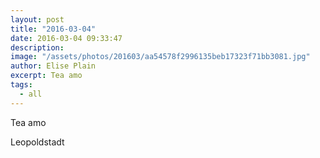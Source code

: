 ```yaml
---
layout: post
title: "2016-03-04"
date: 2016-03-04 09:33:47
description: 
image: "/assets/photos/201603/aa54578f2996135beb17323f71bb3081.jpg"
author: Elise Plain
excerpt: Tea amo
tags: 
  - all
---
```


Tea amo
<p></p>
Leopoldstadt